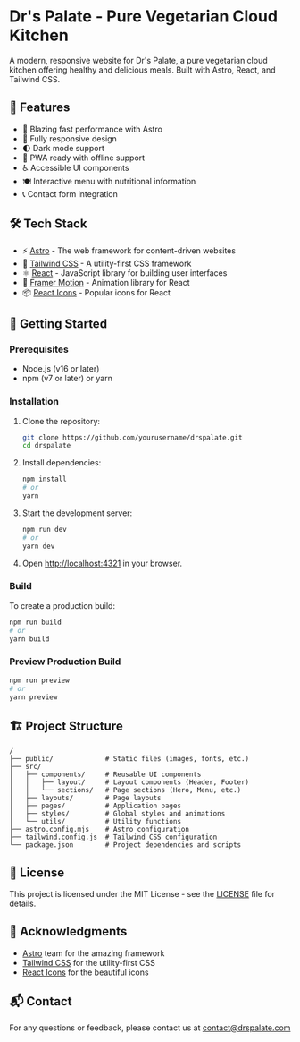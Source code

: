 # Dr's Palate - Pure Vegetarian Cloud Kitchen

A modern, responsive website for Dr's Palate, a pure vegetarian cloud kitchen offering healthy and delicious meals. Built with Astro, React, and Tailwind CSS.

## 🌟 Features

- 🚀 Blazing fast performance with Astro
- 📱 Fully responsive design
- 🌓 Dark mode support
- 📱 PWA ready with offline support
- ♿️ Accessible UI components
- 🍽️ Interactive menu with nutritional information
- 📞 Contact form integration

## 🛠️ Tech Stack

- ⚡ [Astro](https://astro.build/) - The web framework for content-driven websites
- 🎨 [Tailwind CSS](https://tailwindcss.com/) - A utility-first CSS framework
- ⚛️ [React](https://reactjs.org/) - JavaScript library for building user interfaces
- 🔄 [Framer Motion](https://www.framer.com/motion/) - Animation library for React
- 📦 [React Icons](https://react-icons.github.io/react-icons/) - Popular icons for React

## 🚀 Getting Started

### Prerequisites

- Node.js (v16 or later)
- npm (v7 or later) or yarn

### Installation

1. Clone the repository:
   ```bash
   git clone https://github.com/yourusername/drspalate.git
   cd drspalate
   ```

2. Install dependencies:
   ```bash
   npm install
   # or
   yarn
   ```

3. Start the development server:
   ```bash
   npm run dev
   # or
   yarn dev
   ```

4. Open [http://localhost:4321](http://localhost:4321) in your browser.

### Build

To create a production build:

```bash
npm run build
# or
yarn build
```

### Preview Production Build

```bash
npm run preview
# or
yarn preview
```

## 🏗️ Project Structure

```
/
├── public/             # Static files (images, fonts, etc.)
├── src/
│   ├── components/     # Reusable UI components
│   │   ├── layout/     # Layout components (Header, Footer)
│   │   └── sections/   # Page sections (Hero, Menu, etc.)
│   ├── layouts/        # Page layouts
│   ├── pages/          # Application pages
│   ├── styles/         # Global styles and animations
│   └── utils/          # Utility functions
├── astro.config.mjs    # Astro configuration
├── tailwind.config.js  # Tailwind CSS configuration
└── package.json        # Project dependencies and scripts
```

## 📝 License

This project is licensed under the MIT License - see the [LICENSE](LICENSE) file for details.

## 🙏 Acknowledgments

- [Astro](https://astro.build/) team for the amazing framework
- [Tailwind CSS](https://tailwindcss.com/) for the utility-first CSS
- [React Icons](https://react-icons.github.io/react-icons/) for the beautiful icons

## 📬 Contact

For any questions or feedback, please contact us at [contact@drspalate.com](mailto:contact@drspalate.com)
